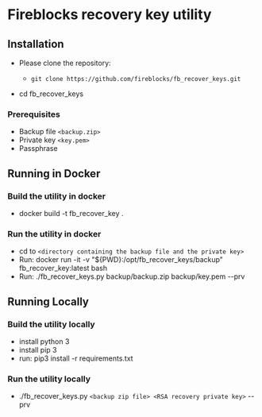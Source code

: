 # Fireblocks recovery key utility

## Installation

* Please clone the repository:
  * `git clone https://github.com/fireblocks/fb_recover_keys.git`

* cd fb_recover_keys

### Prerequisites

* Backup file `<backup.zip>`
* Private key `<key.pem>`
* Passphrase


## Running in Docker

### Build the utility in docker
* docker build -t fb_recover_key .

### Run the utility in docker
* cd to `<directory containing the backup file and the private key>`
* Run: docker run -it -v "${PWD}:/opt/fb_recover_keys/backup" fb_recover_key:latest bash
* Run: ./fb_recover_keys.py backup/backup.zip backup/key.pem --prv

## Running Locally

### Build the utility locally
* install python 3
* install pip 3
* run: pip3 install -r requirements.txt

### Run the utility locally
* ./fb_recover_keys.py `<backup zip file> <RSA recovery private key>` --prv
